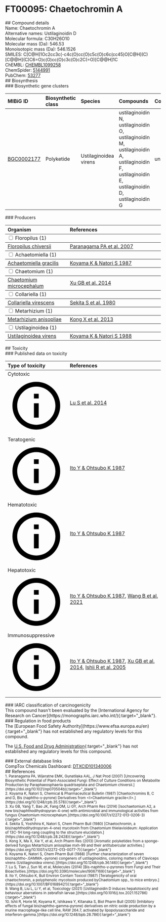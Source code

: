 
# FT00095: Chaetochromin A
<div class="molecule_image" style="float:left">
<img data-smiles= C[C@H]1OC2=CC3=C(C4=C(O)C=C(O)C5=C(O)C6=C(C=C45)O[C@H](C)[C@@H](C)C6=O)C(O)=CC(O)=C3C(O)=C2C(=O)[C@@H]1C data-smiles-options="{ 'width': 350, 'height': 350 }" />
</div>
## Compound details
<div style="overflow:hidden">
Name: Chaetochromin A<br>
    Alternative names: Ustilaginoidin D<br>
Molecular formula: C30H26O10<br>
Molecular mass (Da): 546.53<br>
Monoisotopic mass (Da): 546.1526<br>
<div class="break_all">
SMILES: C[C@H]1Oc2cc3c(-c4c(O)cc(O)c5c(O)c6c(cc45)O[C@H](C)[C@@H](C)C6=O)c(O)cc(O)c3c(O)c2C(=O)[C@@H]1C<br>
</div>
        ChEMBL: <a href=https://www.ebi.ac.uk/chembl/compound_report_card/CHEMBL1099258 target="_blank">CHEMBL1099258</a><br>
        ChemSpider: <a href=https://www.chemspider.com/Chemical-Structure.5144991.html target="_blank">5144991</a><br>
        PubChem: <a href=https://pubchem.ncbi.nlm.nih.gov/compound/53277 target="_blank">53277</a><br>
</div>

<div markdown="block" class="section">
## Biosynthesis
<div markdown="block" class="subsection">
### Biosynthetic gene clusters
<table>
<thead>
<tr>
<th style="text-align: left;" role="columnheader" data-sort-default>MIBiG ID</th>
<th style="text-align: left;" role="columnheader">Biosynthetic class</th>
<th style="text-align: left;" role="columnheader">Species</th>
<th style="text-align: left;" role="columnheader">Compounds</th>
<th style="text-align: left;" role="columnheader">Complete</th>
<th style="text-align: left;" role="columnheader">Minimal entry</th>
</tr>
</thead>
<tbody>
        <tr>
        <td style="text-align: left;"><a href="https://mibig.secondarymetabolites.org/repository/BGC0002177" target="_blank">BGC0002177</a></td>
        <td style="text-align: left;">Polyketide</td>
        <td style="text-align: left;">Ustilaginoidea virens</td>
        <td style="text-align: left;">ustilaginoidin N, ustilaginoidin O, ustilaginoidin M, ustilaginoidin A, ustilaginoidin F, ustilaginoidin E, ustilaginoidin D, ustilaginoidin G</td>
        <td style="text-align: left;">unknown</td>
        <td style="text-align: left;">True</td>
        </tr>
</tbody>
</table>
</div>

<div markdown="block" class="subsection">
### Producers
<table>
<thead>
<tr>
<th style="text-align: left;" role="columnheader" width="40%" data-sort-default>Organism</th>
<th style="text-align: left;" role="columnheader" width="60%">References</th>
</tr>
</thead>
        <tbody class="header">
        <tr>
        <td style="text-align: left;" colspan="2">
        <input type="checkbox" data-toggle="toggle" id=Floropilus>
        <label for=Floropilus>Floropilus (1)</label>
        </td>
        </tr>
        </tbody>
        <tbody class="hide">
                <tr>
                <td style="text-align: left;"><a href="https://www.ncbi.nlm.nih.gov/Taxonomy/Browser/wwwtax.cgi?mode=Info&id=2587399" target="_blank">Floropilus chiversii</a></td>
                <td style="text-align: left;"><a href="#REF00305">Paranagama PA et al. 2007</a></td>
                </tr>
        </tbody>
        <tbody class="header">
        <tr>
        <td style="text-align: left;" colspan="2">
        <input type="checkbox" data-toggle="toggle" id=Achaetomiella>
        <label for=Achaetomiella>Achaetomiella (1)</label>
        </td>
        </tr>
        </tbody>
        <tbody class="hide">
                <tr>
                <td style="text-align: left;"><a href="https://www.ncbi.nlm.nih.gov/Taxonomy/Browser/wwwtax.cgi?mode=Info&id=1934371" target="_blank">Achaetomiella gracilis</a></td>
                <td style="text-align: left;"><a href="#REF00306">Koyama K &amp; Natori S 1987</a></td>
                </tr>
        </tbody>
        <tbody class="header">
        <tr>
        <td style="text-align: left;" colspan="2">
        <input type="checkbox" data-toggle="toggle" id=Chaetomium>
        <label for=Chaetomium>Chaetomium (1)</label>
        </td>
        </tr>
        </tbody>
        <tbody class="hide">
                <tr>
                <td style="text-align: left;"><a href="https://www.ncbi.nlm.nih.gov/Taxonomy/Browser/wwwtax.cgi?mode=Info&id=2743500" target="_blank">Chaetomium microcephalum</a></td>
                <td style="text-align: left;"><a href="#REF00303">Xu GB et al. 2014</a></td>
                </tr>
        </tbody>
        <tbody class="header">
        <tr>
        <td style="text-align: left;" colspan="2">
        <input type="checkbox" data-toggle="toggle" id=Collariella>
        <label for=Collariella>Collariella (1)</label>
        </td>
        </tr>
        </tbody>
        <tbody class="hide">
                <tr>
                <td style="text-align: left;"><a href="https://www.ncbi.nlm.nih.gov/Taxonomy/Browser/wwwtax.cgi?mode=Info&id=1934374" target="_blank">Collariella virescens</a></td>
                <td style="text-align: left;"><a href="#REF00307">Sekita S et al. 1980</a></td>
                </tr>
        </tbody>
        <tbody class="header">
        <tr>
        <td style="text-align: left;" colspan="2">
        <input type="checkbox" data-toggle="toggle" id=Metarhizium>
        <label for=Metarhizium>Metarhizium (1)</label>
        </td>
        </tr>
        </tbody>
        <tbody class="hide">
                <tr>
                <td style="text-align: left;"><a href="https://www.ncbi.nlm.nih.gov/Taxonomy/Browser/wwwtax.cgi?mode=Info&id=5530" target="_blank">Metarhizium anisopliae</a></td>
                <td style="text-align: left;"><a href="#REF00309">Kong X et al. 2013</a></td>
                </tr>
        </tbody>
        <tbody class="header">
        <tr>
        <td style="text-align: left;" colspan="2">
        <input type="checkbox" data-toggle="toggle" id=Ustilaginoidea>
        <label for=Ustilaginoidea>Ustilaginoidea (1)</label>
        </td>
        </tr>
        </tbody>
        <tbody class="hide">
                <tr>
                <td style="text-align: left;"><a href="https://www.ncbi.nlm.nih.gov/Taxonomy/Browser/wwwtax.cgi?mode=Info&id=1159556" target="_blank">Ustilaginoidea virens</a></td>
                <td style="text-align: left;"><a href="#REF00310">Koyama K &amp; Natori S 1988</a></td>
                </tr>
        </tbody>
</table>
</div>
</div>

<div markdown="block" class="section">
## Toxicity
<div markdown="block" class="subsection">
### Published data on toxicity
<table>
<thead>
<tr>
<th style="text-align: left;" role="columnheader" width="40%" data-sort-default>Type of toxicity</th>
<th style="text-align: left;" role="columnheader" width="60%">References</th>
</tr>
</thead>
<tbody>
<tr>
<td style="text-align: left;">Cytotoxic <span class="twemoji" title="Toxic to cells"><svg xmlns="http://www.w3.org/2000/svg" viewBox="0 0 24 24"><path d="M11 9h2V7h-2m1 13c-4.41 0-8-3.59-8-8s3.59-8 8-8 8 3.59 8 8-3.59 8-8 8m0-18A10 10 0 0 0 2 12a10 10 0 0 0 10 10 10 10 0 0 0 10-10A10 10 0 0 0 12 2m-1 15h2v-6h-2v6Z"></path></svg></span></td>
<td style="text-align: left;"><a href="#REF00085">Lu S et al. 2014</a></td>
</tr>
<tr>
<td style="text-align: left;">Teratogenic <span class="twemoji" title="Inhibits embryonic and/or fetal development"><svg xmlns="http://www.w3.org/2000/svg" viewBox="0 0 24 24"><path d="M11 9h2V7h-2m1 13c-4.41 0-8-3.59-8-8s3.59-8 8-8 8 3.59 8 8-3.59 8-8 8m0-18A10 10 0 0 0 2 12a10 10 0 0 0 10 10 10 10 0 0 0 10-10A10 10 0 0 0 12 2m-1 15h2v-6h-2v6Z"></path></svg></span></td>
<td style="text-align: left;"><a href="#REF00086">Ito Y &amp; Ohtsubo K 1987</a></td>
</tr>
<tr>
<td style="text-align: left;">Hematotoxic <span class="twemoji" title="Toxic to the blood and/or blood-forming cells"><svg xmlns="http://www.w3.org/2000/svg" viewBox="0 0 24 24"><path d="M11 9h2V7h-2m1 13c-4.41 0-8-3.59-8-8s3.59-8 8-8 8 3.59 8 8-3.59 8-8 8m0-18A10 10 0 0 0 2 12a10 10 0 0 0 10 10 10 10 0 0 0 10-10A10 10 0 0 0 12 2m-1 15h2v-6h-2v6Z"></path></svg></span></td>
<td style="text-align: left;"><a href="#REF00086">Ito Y &amp; Ohtsubo K 1987</a></td>
</tr>
<tr>
<td style="text-align: left;">Hepatotoxic <span class="twemoji" title="Toxic to the liver"><svg xmlns="http://www.w3.org/2000/svg" viewBox="0 0 24 24"><path d="M11 9h2V7h-2m1 13c-4.41 0-8-3.59-8-8s3.59-8 8-8 8 3.59 8 8-3.59 8-8 8m0-18A10 10 0 0 0 2 12a10 10 0 0 0 10 10 10 10 0 0 0 10-10A10 10 0 0 0 12 2m-1 15h2v-6h-2v6Z"></path></svg></span></td>
<td style="text-align: left;"><a href="#REF00086">Ito Y &amp; Ohtsubo K 1987</a>, <a href="#REF00173">Wang B et al. 2021</a></td>
</tr>
<tr>
<td style="text-align: left;">Immunosuppressive <span class="twemoji" title="Inhibits the immune system"><svg xmlns="http://www.w3.org/2000/svg" viewBox="0 0 24 24"><path d="M11 9h2V7h-2m1 13c-4.41 0-8-3.59-8-8s3.59-8 8-8 8 3.59 8 8-3.59 8-8 8m0-18A10 10 0 0 0 2 12a10 10 0 0 0 10 10 10 10 0 0 0 10-10A10 10 0 0 0 12 2m-1 15h2v-6h-2v6Z"></path></svg></span></td>
<td style="text-align: left;"><a href="#REF00086">Ito Y &amp; Ohtsubo K 1987</a>, <a href="#REF00303">Xu GB et al. 2014</a>, <a href="#REF00304">Ishii R et al. 2005</a></td>
</tr>
</tbody>
</table>
</div>

<div markdown="block" class="subsection">
### IARC classification of carcinogenicity
<div markdown="block" class="indented_block">
This compound hasn't been evaluated by the [International Agency for Research on Cancer](https://monographs.iarc.who.int/){:target="_blank"}.<br>
</div>
</div>

<div markdown="block" class="subsection">
### Regulation in food products
<div markdown="block" class="indented_block">
The [European Food Safety Authority](https://www.efsa.europa.eu/en){:target="_blank"} has not established any regulatory levels for this compound. <br>

The [U.S. Food and Drug Administration](https://www.fda.gov/){:target="_blank"} has not established any regulatory levels for this compound. <br>

</div>
</div>

<div markdown="block" class="subsection">
### External database links
<div markdown="block" class="indented_block">
CompTox Chemicals Dashboard: <a href=https://comptox.epa.gov/dashboard/chemical/details/DTXCID101340006 target="_blank">DTXCID101340006</a><br>
</div>
</div>
</div>

<div markdown="block" class="section">
## References
<div markdown="block" style="font-size: smaller;">
<span id=REF00305>
1. Paranagama PA, Wijeratne EMK, Gunatilaka AAL, J Nat Prod (2007) [Uncovering Biosynthetic Potential of Plant-Associated Fungi: Effect of Culture Conditions on Metabolite Production by Paraphaeosphaeria quadriseptata and Chaetomium chiversii.](https://doi.org/10.1021/np070504b){:target="_blank"}<br>
</span>

<span id=REF00306>
2. Koyama K, Natori S, Chemical &amp; Pharmaceutical Bulletin (1987) [Chaetochromins B, C and D, Bis (naphtho-γ-pyrone) Derivatives from &lt;I&gt;Chaetomium gracile&lt;/I&gt;.](https://doi.org/10.1248/cpb.35.578){:target="_blank"}<br>
</span>

<span id=REF00303>
3. Xu GB, Yang T, Bao JK, Fang DM, Li GY, Arch Pharm Res (2014) [Isochaetomium A2, a new bis(naphthodihydropyran-4-one) with antimicrobial and immunological activities from fungus Chaetomium microcephalum.](https://doi.org/10.1007/s12272-013-0206-3){:target="_blank"}<br>
</span>

<span id=REF00307>
4. Sekita S, Yoshihira K, Natori S, Chem Pharm Bull (1980) [Chaetochromin, a bis(naphthodihydropyran-4-one) mycotoxin from Chaetomium thielavioideum: Application of 13C-1H long-rang coupling to the structure elucidation.](https://doi.org/10.1248/cpb.28.2428){:target="_blank"}<br>
</span>

<span id=REF00309>
5. Kong X, Ma X, Xie Y, et al, Arch Pharm Res (2013) [Aromatic polyketides from a sponge-derived fungus Metarhizium anisopliae mxh-99 and their antitubercular activities.](https://doi.org/10.1007/s12272-013-0077-7){:target="_blank"}<br>
</span>

<span id=REF00310>
6. Koyama K, Natori S, Chem Pharm Bull (1988) [Further characterization of seven bis(naphtho-.GAMMA.-pyrone) congeners of ustilaginoidins, coloring matters of Claviceps virens (Ustilaginoidea virens).](https://doi.org/10.1248/cpb.36.146){:target="_blank"}<br>
</span>

<span id=REF00085>
7. Lu S, Tian J, Sun W, et al, Molecules (2014) [Bis-naphtho-γ-pyrones from Fungi and Their Bioactivities.](https://doi.org/10.3390/molecules19067169){:target="_blank"}<br>
</span>

<span id=REF00086>
8. Ito Y, Ohtsubo K, Bull Environ Contam Toxicol (1987) [Teratogenicity of oral chaetochromin, a polyphenolic mycotoxin produced byChaetomium spp., to mice embryo.](https://doi.org/10.1007/BF01689421){:target="_blank"}<br>
</span>

<span id=REF00173>
9. Wang B, Liu L, Li Y, et al, Toxicology (2021) [Ustilaginoidin D induces hepatotoxicity and behaviour aberrations in zebrafish larvae.](https://doi.org/10.1016/j.tox.2021.152786){:target="_blank"}<br>
</span>

<span id=REF00304>
10. Ishii R, Horie M, Koyama K, Ishikawa Y, Kitanaka S, Biol Pharm Bull (2005) [Inhibitory effects of fungal bis(naphtho-gamma-pyrone) derivatives on nitric oxide production by a murine macrophage-like cell line, RAW 264.7, activated by lipopolysaccharide and interferon-gamma.](https://doi.org/10.1248/bpb.28.786){:target="_blank"}<br>
</span>

</div>
</div>

<script type="text/javascript" src="https://unpkg.com/smiles-drawer@2.0.1/dist/smiles-drawer.min.js"></script>
<script>
    SmiDrawer.apply();
</script>